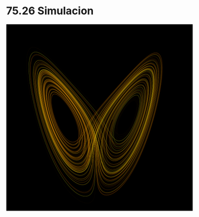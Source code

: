 # 75.26 Simulacion

<div align="center">
    <img src="portada_atractor_de_lorenz.png" width="800px" />
</div>
